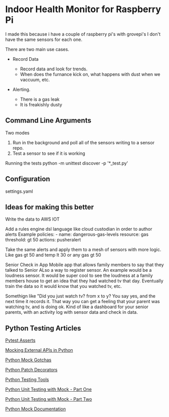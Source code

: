 # Indoor Health Monitor for Raspberry Pi

I made this because i have a couple of raspberry pi's with grovepi's
I don't have the same sensors for each one.

There are two main use cases.

* Record Data
    * Record data and look for trends.
    * When does the furnance kick on, what happens with dust when we vaccuum, etc.

* Alerting.
    * There is a gas leak
    * It is freakishly dusty

## Command Line Arguments

Two modes
1. Run in the background and poll all of the sensors writing to a sensor repo.
2. Test a sensor to see if it is working


Running the tests
python -m unittest discover -p '*_test.py'




## Configuration


settings.yaml



## Ideas for making this better

Write the data to AWS IOT

Add a rules engine dsl language like cloud custodian in order to author alerts
    Example
    policies:
    - name: dangerous-gas-levels
        resource: gas
        threshold: gt 50
        actions: pusheralert 

Take the same alerts and apply them to a mesh of sensors with more logic.
Like gas gt 50 and temp lt 30 or any gas gt 50


Senior Check in App
Mobile app that allows family members to say that they talked to Senior
ALso a way to register sensor.
An example would be a loudness sensor.  It would be super cool to see the loudness at a family members house to get an idea that they had watched tv that day.
Eventually train the data so it would know that you watched tv, etc.

Somethign like "Did you just watch tv?  from x to y?  You say yes, and the next time it records it.
That way you can get a feeling that your parent was watching tv, and is doing ok.
Kind of like a dashboard for your senior parents, with an activity log with sensor data and check in data.


## Python Testing Articles
[Pytest Asserts](https://docs.pytest.org/en/latest/assert.html)

[Mocking External APIs in Python](https://realpython.com/blog/python/testing-third-party-apis-with-mocks/)

[Python Mock Gotchas](http://alexmarandon.com/articles/python_mock_gotchas/)

[Python Patch Decorators](http://www.voidspace.org.uk/python/mock/patch.html#where-to-patch)

[Python Testing Tools](https://wiki.python.org/moin/PythonTestingToolsTaxonomy)

[Python Unit Testing with Mock - Part One](https://dev.to/mistermocha/python-unit-testing-with-mock---part-one)

[Python Unit Testing with Mock - Part Two](https://dev.to/mistermocha/python-unit-testing-with-mock---part-two)

[Python Mock Documentation](https://docs.python.org/3/library/unittest.mock.html)

